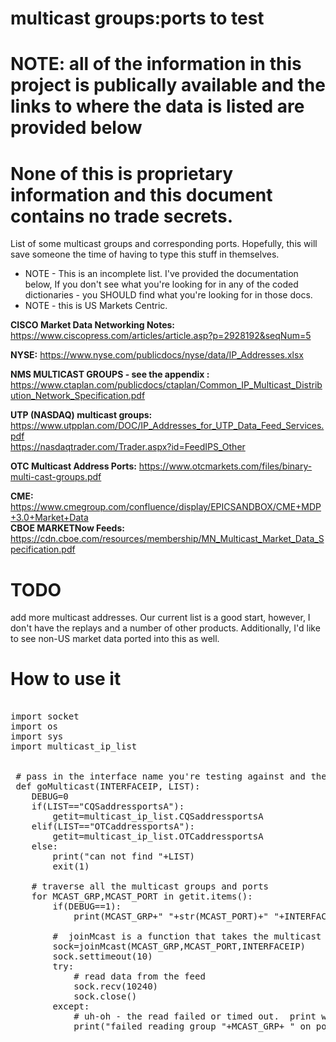 # multicast groups:ports to test

# NOTE: all of the information in this project is publically available and the links to where the data is listed are provided below
# None of this is proprietary information and this document contains no trade secrets.  

List of some multicast groups and corresponding ports. Hopefully, this will save someone the time of having to type this stuff in  themselves.  
  * NOTE - This is an incomplete list. I've provided the documentation below, If you don't see what you're looking for in any of the coded dictionaries - you SHOULD find what you're looking for in those docs.
  * NOTE - this is US Markets Centric. 

<b>CISCO Market Data Networking Notes:</b> https://www.ciscopress.com/articles/article.asp?p=2928192&seqNum=5


<b>NYSE:</b> https://www.nyse.com/publicdocs/nyse/data/IP_Addresses.xlsx<br>
      
<b>NMS MULTICAST GROUPS - see the appendix :</b>
https://www.ctaplan.com/publicdocs/ctaplan/Common_IP_Multicast_Distribution_Network_Specification.pdf<br>

<b>UTP (NASDAQ) multicast groups:</b>    https://www.utpplan.com/DOC/IP_Addresses_for_UTP_Data_Feed_Services.pdf<br>
                                         https://nasdaqtrader.com/Trader.aspx?id=FeedIPS_Other<br>

<b>OTC Multicast Address Ports:</b> https://www.otcmarkets.com/files/binary-multi-cast-groups.pdf<br>

<b>CME:</b> https://www.cmegroup.com/confluence/display/EPICSANDBOX/CME+MDP+3.0+Market+Data<br>
<b>CBOE MARKETNow Feeds:</b> https://cdn.cboe.com/resources/membership/MN_Multicast_Market_Data_Specification.pdf

# TODO
add more multicast addresses.  Our current list is a good start, however, I don't have the replays and a number of other products. Additionally, I'd like to see non-US market data ported into this as well.   

# How to use it
<pre>

import socket
import os
import sys
import multicast_ip_list

 
 # pass in the interface name you're testing against and the list (the dictionary name)
 def goMulticast(INTERFACEIP, LIST):
    DEBUG=0
    if(LIST=="CQSaddressportsA"):
        getit=multicast_ip_list.CQSaddressportsA
    elif(LIST=="OTCaddressportsA"):
        getit=multicast_ip_list.OTCaddressportsA
    else:
        print("can not find "+LIST)
        exit(1)

    # traverse all the multicast groups and ports
    for MCAST_GRP,MCAST_PORT in getit.items():
        if(DEBUG==1):
            print(MCAST_GRP+" "+str(MCAST_PORT)+" "+INTERFACEIP)
 
        #  joinMcast is a function that takes the multicast group, port and local interface ip address and makes a socket connection
        sock=joinMcast(MCAST_GRP,MCAST_PORT,INTERFACEIP)
        sock.settimeout(10)
        try:
            # read data from the feed
            sock.recv(10240)
            sock.close()
        except:
            # uh-oh - the read failed or timed out.  print which group/port/list failed
            print("failed reading group "+MCAST_GRP+ " on port "+str(MCAST_PORT)+" and interface: "+INTERFACEIP+" ("+LIST+")")
 
</pre>
